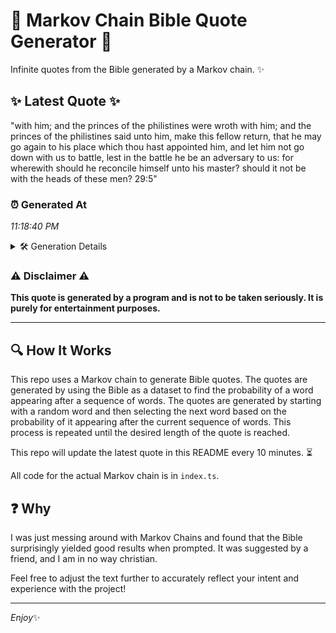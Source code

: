 # 📖 Markov Chain Bible Quote Generator 📖

Infinite quotes from the Bible generated by a Markov chain. ✨

## ✨ Latest Quote ✨
"with him; and the princes of the philistines were wroth with him; and the princes of the philistines said unto him, make this fellow return, that he may go again to his place which thou hast appointed him, and let him not go down with us to battle, lest in the battle he be an adversary to us: for wherewith should he reconcile himself unto his master? should it not be with the heads of these men? 29:5"

### ⏰ Generated At
*11:18:40 PM*

<details>
    <summary>🛠️ Generation Details</summary>
    <p>
        <strong>🌱 Seed:</strong> with<br>
        <strong>🔄 Iterations:</strong> 77<br>
        <strong>📜 Context History:</strong><br>[ with ]: him;<br>[ with, him; ]: and<br>[ with, him;, and ]: the<br>[ with, him;, and, the ]: princes<br>[ with, him;, and, the, princes ]: of<br>[ with, him;, and, the, princes, of ]: the<br>[ him;, and, the, princes, of, the ]: philistines<br>[ and, the, princes, of, the, philistines ]: were<br>[ the, princes, of, the, philistines, were ]: wroth<br>[ princes, of, the, philistines, were, wroth ]: with<br>[ of, the, philistines, were, wroth, with ]: him;<br>[ the, philistines, were, wroth, with, him; ]: and<br>[ philistines, were, wroth, with, him;, and ]: the<br>[ were, wroth, with, him;, and, the ]: princes<br>[ wroth, with, him;, and, the, princes ]: of<br>[ with, him;, and, the, princes, of ]: the<br>[ him;, and, the, princes, of, the ]: philistines<br>[ and, the, princes, of, the, philistines ]: said<br>[ the, princes, of, the, philistines, said ]: unto<br>[ princes, of, the, philistines, said, unto ]: him,<br>[ of, the, philistines, said, unto, him, ]: make<br>[ the, philistines, said, unto, him,, make ]: this<br>[ philistines, said, unto, him,, make, this ]: fellow<br>[ said, unto, him,, make, this, fellow ]: return,<br>[ unto, him,, make, this, fellow, return, ]: that<br>[ him,, make, this, fellow, return,, that ]: he<br>[ make, this, fellow, return,, that, he ]: may<br>[ this, fellow, return,, that, he, may ]: go<br>[ fellow, return,, that, he, may, go ]: again<br>[ return,, that, he, may, go, again ]: to<br>[ that, he, may, go, again, to ]: his<br>[ he, may, go, again, to, his ]: place<br>[ may, go, again, to, his, place ]: which<br>[ go, again, to, his, place, which ]: thou<br>[ again, to, his, place, which, thou ]: hast<br>[ to, his, place, which, thou, hast ]: appointed<br>[ his, place, which, thou, hast, appointed ]: him,<br>[ place, which, thou, hast, appointed, him, ]: and<br>[ which, thou, hast, appointed, him,, and ]: let<br>[ thou, hast, appointed, him,, and, let ]: him<br>[ hast, appointed, him,, and, let, him ]: not<br>[ appointed, him,, and, let, him, not ]: go<br>[ him,, and, let, him, not, go ]: down<br>[ and, let, him, not, go, down ]: with<br>[ let, him, not, go, down, with ]: us<br>[ him, not, go, down, with, us ]: to<br>[ not, go, down, with, us, to ]: battle,<br>[ go, down, with, us, to, battle, ]: lest<br>[ down, with, us, to, battle,, lest ]: in<br>[ with, us, to, battle,, lest, in ]: the<br>[ us, to, battle,, lest, in, the ]: battle<br>[ to, battle,, lest, in, the, battle ]: he<br>[ battle,, lest, in, the, battle, he ]: be<br>[ lest, in, the, battle, he, be ]: an<br>[ in, the, battle, he, be, an ]: adversary<br>[ the, battle, he, be, an, adversary ]: to<br>[ battle, he, be, an, adversary, to ]: us:<br>[ he, be, an, adversary, to, us: ]: for<br>[ be, an, adversary, to, us:, for ]: wherewith<br>[ an, adversary, to, us:, for, wherewith ]: should<br>[ adversary, to, us:, for, wherewith, should ]: he<br>[ to, us:, for, wherewith, should, he ]: reconcile<br>[ us:, for, wherewith, should, he, reconcile ]: himself<br>[ for, wherewith, should, he, reconcile, himself ]: unto<br>[ wherewith, should, he, reconcile, himself, unto ]: his<br>[ should, he, reconcile, himself, unto, his ]: master?<br>[ he, reconcile, himself, unto, his, master? ]: should<br>[ reconcile, himself, unto, his, master?, should ]: it<br>[ himself, unto, his, master?, should, it ]: not<br>[ unto, his, master?, should, it, not ]: be<br>[ his, master?, should, it, not, be ]: with<br>[ master?, should, it, not, be, with ]: the<br>[ should, it, not, be, with, the ]: heads<br>[ it, not, be, with, the, heads ]: of<br>[ not, be, with, the, heads, of ]: these<br>[ be, with, the, heads, of, these ]: men?<br>[ with, the, heads, of, these, men? ]: 29:5<br>
    </p>
</details>

### ⚠️ Disclaimer ⚠️
**This quote is generated by a program and is not to be taken seriously. It is purely for entertainment purposes.**

---

## 🔍 How It Works

This repo uses a Markov chain to generate Bible quotes. The quotes are generated by using the Bible as a dataset to find the probability of a word appearing after a sequence of words. The quotes are generated by starting with a random word and then selecting the next word based on the probability of it appearing after the current sequence of words. This process is repeated until the desired length of the quote is reached.

This repo will update the latest quote in this README every 10 minutes. ⏳

All code for the actual Markov chain is in `index.ts`.

## ❓ Why

I was just messing around with Markov Chains and found that the Bible surprisingly yielded good results when prompted. 
It was suggested by a friend, and I am in no way christian.

Feel free to adjust the text further to accurately reflect your intent and experience with the project!

---

*Enjoy*✨
